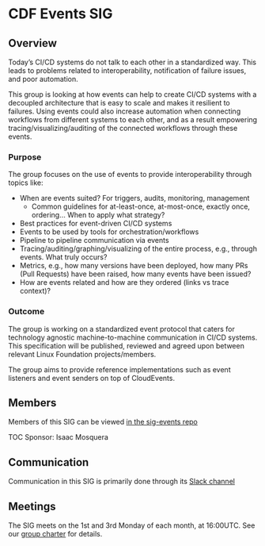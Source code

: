 # CDF Events SIG

## Overview
Today’s CI/CD systems do not talk to each other in a standardized way. This leads to problems related to interoperability, notification of failure issues, and poor automation.

This group is looking at how events can help to create CI/CD systems with a decoupled architecture that is easy to scale and makes it resilient to failures. Using events could also increase automation when connecting workflows from different systems to each other, and as a result empowering tracing/visualizing/auditing of the connected workflows through these events.

### Purpose
The group focuses on the use of events to provide interoperability through topics like:
- When are events suited? For triggers, audits, monitoring, management
  - Common guidelines for at-least-once, at-most-once, exactly once, ordering… When to apply what strategy?
- Best practices for event-driven CI/CD systems
- Events to be used by tools for orchestration/workflows
- Pipeline to pipeline communication via events
- Tracing/auditing/graphing/visualizing of the entire process, e.g., through events. What truly occurs?
- Metrics, e.g., how many versions have been deployed, how many PRs (Pull Requests) have been raised, how many events have been issued?  
- How are events related and how are they ordered (links vs trace context)?

### Outcome
The group is working on a standardized event protocol that caters for technology agnostic machine-to-machine communication in CI/CD systems. This specification will be published, reviewed and agreed upon between relevant Linux Foundation projects/members.

The group aims to provide reference implementations such as event listeners and event senders on top of CloudEvents.

## Members
Members of this SIG can be viewed [in the sig-events repo](https://github.com/cdfoundation/sig-events#members)

TOC Sponsor: Isaac Mosquera

## Communication
Communication in this SIG is primarily done through its [Slack channel](https://cdeliveryfdn.slack.com/archives/C0151BTKEJX)

## Meetings
The SIG meets on the 1st and 3rd Monday of each month, at 16:00UTC. See our [group charter](https://github.com/cdfoundation/sig-events#meetings) for details.
